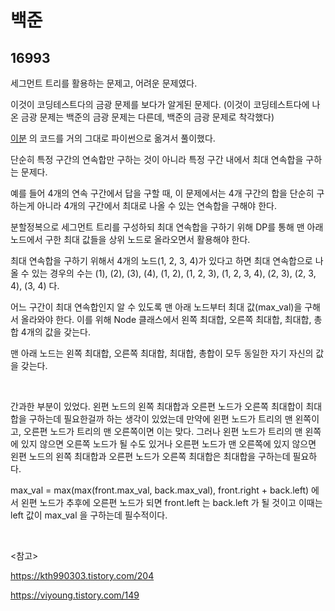 # 백준

## 16993

세그먼트 트리를 활용하는 문제고, 어려운 문제였다. 

이것이 코딩테스트다의 금광 문제를 보다가 알게된 문제다. (이것이 코딩테스트다에 나온 금광 문제는 백준의 금광 문제는 다른데, 백준의 금광 문제로 착각했다)

[이분](https://viyoung.tistory.com/149) 의 코드를 거의 그대로 파이썬으로 옮겨서 풀이했다.

단순히 특정 구간의 연속합만 구하는 것이 아니라 특정 구간 내에서 최대 연속합을 구하는 문제다.

예를 들어 4개의 연속 구간에서 답을 구할 때, 이 문제에서는 4개 구간의 합을 단순히 구하는게 아니라 4개의 구간에서 최대로 나올 수 있는 연속합을 구해야 한다.

분할정복으로 세그먼트 트리를 구성하되 최대 연속합을 구하기 위해 DP를 통해 맨 아래 노드에서 구한 최대 값들을 상위 노드로 올라오면서 활용해야 한다.

최대 연속합을 구하기 위해서 4개의 노드(1, 2, 3, 4)가 있다고 하면 최대 연속합으로 나올 수 있는 경우의 수는 (1), (2), (3), (4), (1, 2), (1, 2, 3), (1, 2, 3, 4), (2, 3), (2, 3, 4), (3, 4) 다.

어느 구간이 최대 연속합인지 알 수 있도록 맨 아래 노드부터 최대 값(max_val)을 구해서 올라와야 한다. 이를 위해 Node 클래스에서 왼쪽 최대합, 오른쪽 최대합, 최대합, 총합 4개의 값을 갖는다.

맨 아래 노드는 왼쪽 최대합, 오른쪽 최대합, 최대합, 총합이 모두 동일한 자기 자신의 값을 갖는다. 

<br>

간과한 부분이 있었다. 왼편 노드의 왼쪽 최대합과 오른편 노드가 오른쪽 최대합이 최대합을 구하는데 필요한걸까 하는 생각이 있었는데 만약에 왼편 노드가 트리의 맨 왼쪽이고, 오른편 노드가 트리의 맨 오른쪽이면 이는 맞다. 그러나 왼편 노드가 트리의 맨 왼쪽에 있지 않으면 오른쪽 노드가 될 수도 있거나 오른편 노드가 맨 오른쪽에 있지 않으면 왼편 노드의 왼쪽 최대합과 오른편 노드가 오른쪽 최대합은 최대합을 구하는데 필요하다.

max_val = max(max(front.max_val, back.max_val), front.right + back.left) 에서 왼편 노드가 추후에 오른편 노드가 되면 front.left 는 back.left 가 될 것이고 이때는 left 값이 max_val 을 구하는데 필수적이다. 

<br>

<참고>

https://kth990303.tistory.com/204

https://viyoung.tistory.com/149